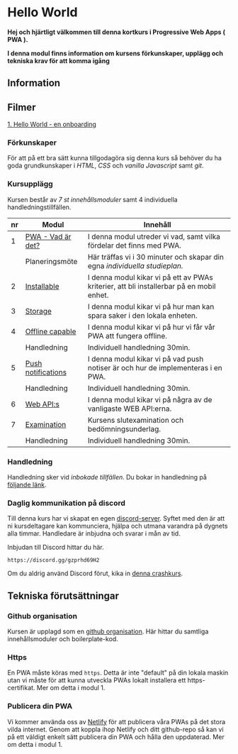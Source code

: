 # Hello World
**Hej och hjärtligt välkommen till denna kortkurs i Progressive Web Apps ( PWA ).**

**I denna modul finns information om kursens förkunskaper, upplägg och tekniska krav för att komma igång**

## Information

## Filmer
[1. Hello World - en onboarding](https://vimeo.com/651176868/04ab2ce96b)

### Förkunskaper
För att på ett bra sätt kunna tillgodagöra sig denna kurs så behöver du ha goda grundkunskaper i *HTML*, *CSS* och *vanilla Javascript* samt *git*.

### Kursupplägg
Kursen består av *7 st innehållsmoduler* samt 4 individuella handledningstillfällen.

|nr|Modul|Innehåll|
|---|---|---|
|1|[PWA - Vad är det?](https://github.com/FU-PWA-HT21/1-PWA)|I denna modul utreder vi vad, samt vilka fördelar det finns med PWA.|
||Planeringsmöte|Här träffas vi i 30 minuter och skapar din egna *individuella studieplan.*|
|2|[Installable](https://github.com/FU-PWA-HT21/2-Installable)|I denna modul kikar vi på ett av PWAs kriterier, att bli installerbar på en mobil enhet.|
|3|[Storage](https://github.com/FU-PWA-HT21/3-Storage)|I denna modul kikar vi på hur man kan spara saker i den lokala enheten.|
|4|[Offline capable ](https://github.com/FU-PWA-HT21/4-Offline-capable)|I denna modul kikar vi på hur vi får vår PWA att fungera offline.|
||Handledning|Individuell handledning 30min.|
|5|[Push notifications](https://github.com/FU-PWA-HT21/5-Push-notifications)|I denna modul kikar vi på vad push notiser är och hur de implementeras i en PWA.|
||Handledning|Individuell handledning 30min.|
|6|[Web API:s](https://github.com/FU-PWA-HT21/6-Web-API-s)|I denna modul kikar vi på några av de vanligaste WEB API:erna.|
|7|[Examination](#)|Kursens slutexamination och bedömningsunderlag.|
||Handledning|Individuell handledning 30min.|

### Handledning
Handledning sker vid _inbokade tillfällen_. Du bokar in handledning på [följande länk](https://calendly.com/zocom).

### Daglig kommunikation på discord
Till denna kurs har vi skapat en egen [discord-server](https://discord.com/). Syftet med den är att ni kursdeltagare kan kommunciera, hjälpa och utmana varandra på dygnets alla timmar. Handledare är inbjudna och svarar i mån av tid.

Inbjudan till Discord hittar du här.
```
https://discord.gg/gzprhd69H2
```

Om du aldrig använd Discord förut, kika in [denna crashkurs](https://www.youtube.com/watch?v=M9Lqwe7R2X0).


## Tekniska förutsättningar

### Github organisation
Kursen är upplagd som en [github organisation](https://github.com/FU-PWA-HT21). Här hittar du samtliga innehållsmoduler och boilerplate-kod.

### Https
En PWA måste köras med ```https```. Detta är inte "default" på din lokala maskin utan vi måste för att kunna utveckla PWAs lokalt installera ett https-certifikat. Mer om detta i modul 1.

### Publicera din PWA
Vi kommer använda oss av [Netlify](https://www.netlify.com/) för att publicera våra PWAs på det stora vilda internet. 
Genom att koppla ihop Netlify och ditt github-repo så kan vi på ett väldigt enkelt sätt publicera din PWA och hålla den uppdaterad. Mer om detta i modul 1.